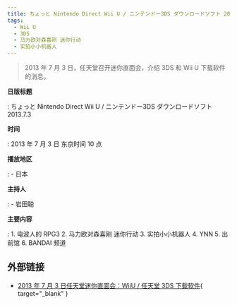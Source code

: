 ```yaml
---
title: ちょっと Nintendo Direct Wii U / ニンテンドー3DS ダウンロードソフト 2013.7.3
tags:
  - Wii U
  - 3DS
  - 马力欧对森喜刚 迷你行动
  - 实拍小小机器人
---
```


> 2013 年 7 月 3 日，任天堂召开迷你直面会，介绍 3DS 和 Wii U 下载软件的消息。

**日版标题**

:   ちょっと Nintendo Direct Wii U / ニンテンドー3DS ダウンロードソフト 2013.7.3

**时间**

:   2013 年 7 月 3 日 东京时间 10 点

**播放地区**

:   - 日本

**主持人**

:   - 岩田聪

**主要内容**

:   1. 电波人的 RPG3
    2. 马力欧对森喜刚 迷你行动
    3. 实拍小小机器人
    4. YNN
    5. 出前馆
    6. BANDAI 频道

## 外部链接

- [2013 年 7 月 3 日任天堂迷你直面会：WiiU / 任天堂 3DS 下载软件](https://www.bilibili.com/video/BV1aK4y1b7Pa/){ target="_blank" }
